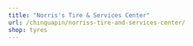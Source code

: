 ```yaml
---
title: "Norris's Tire & Services Center"
url: /chinquapin/norriss-tire-and-services-center/
shop: tyres
---
```

